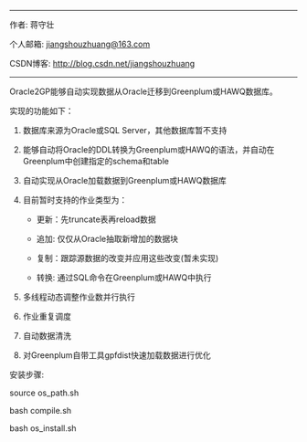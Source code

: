 ***********************************************************************************
作者: 蒋守壮

个人邮箱: jiangshouzhuang@163.com

CSDN博客: http://blog.csdn.net/jiangshouzhuang
***********************************************************************************

Oracle2GP能够自动实现数据从Oracle迁移到Greenplum或HAWQ数据库。

实现的功能如下：

1. 数据库来源为Oracle或SQL Server，其他数据库暂不支持

2. 能够自动将Oracle的DDL转换为Greenplum或HAWQ的语法，并自动在Greenplum中创建指定的schema和table

3. 自动实现从Oracle加载数据到Greenplum或HAWQ数据库

4. 目前暂时支持的作业类型为：

    * 更新：先truncate表再reload数据

    * 追加: 仅仅从Oracle抽取新增加的数据块

    * 复制：跟踪源数据的改变并应用这些改变(暂未实现)

    * 转换: 通过SQL命令在Greenplum或HAWQ中执行

5. 多线程动态调整作业数并行执行

6. 作业重复调度

7. 自动数据清洗

8. 对Greenplum自带工具gpfdist快速加载数据进行优化

安装步骤:

source os_path.sh

bash compile.sh

bash os_install.sh
